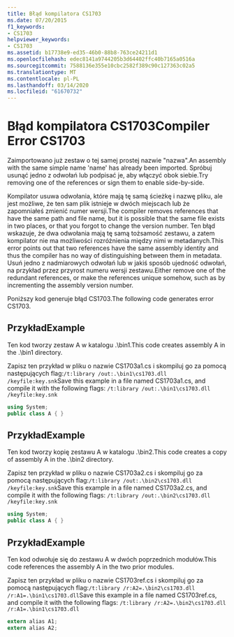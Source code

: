 ```yaml
---
title: Błąd kompilatora CS1703
ms.date: 07/20/2015
f1_keywords:
- CS1703
helpviewer_keywords:
- CS1703
ms.assetid: b17738e9-ed35-46b0-88b8-763ce24211d1
ms.openlocfilehash: edec8141a9744205b3d64402ffc40b7165a0516a
ms.sourcegitcommit: 7588136e355e10cbc2582f389c90c127363c02a5
ms.translationtype: MT
ms.contentlocale: pl-PL
ms.lasthandoff: 03/14/2020
ms.locfileid: "61670732"
---
```

# <a name="compiler-error-cs1703"></a><span data-ttu-id="06371-102">Błąd kompilatora CS1703</span><span class="sxs-lookup"><span data-stu-id="06371-102">Compiler Error CS1703</span></span>
<span data-ttu-id="06371-103">Zaimportowano już zestaw o tej samej prostej nazwie "nazwa".</span><span class="sxs-lookup"><span data-stu-id="06371-103">An assembly with the same simple name 'name' has already been imported.</span></span> <span data-ttu-id="06371-104">Spróbuj usunąć jedno z odwołań lub podpisać je, aby włączyć obok siebie.</span><span class="sxs-lookup"><span data-stu-id="06371-104">Try removing one of the references or sign them to enable side-by-side.</span></span>  
  
 <span data-ttu-id="06371-105">Kompilator usuwa odwołania, które mają tę samą ścieżkę i nazwę pliku, ale jest możliwe, że ten sam plik istnieje w dwóch miejscach lub że zapomniałeś zmienić numer wersji.</span><span class="sxs-lookup"><span data-stu-id="06371-105">The compiler removes references that have the same path and file name, but it is possible that the same file exists in two places, or that you forgot to change the version number.</span></span> <span data-ttu-id="06371-106">Ten błąd wskazuje, że dwa odwołania mają tę samą tożsamość zestawu, a zatem kompilator nie ma możliwości rozróżnienia między nimi w metadanych.</span><span class="sxs-lookup"><span data-stu-id="06371-106">This error points out that two references have the same assembly identity and thus the compiler has no way of distinguishing between them in metadata.</span></span> <span data-ttu-id="06371-107">Usuń jedno z nadmiarowych odwołań lub w jakiś sposób ujedność odwołań, na przykład przez przyrost numeru wersji zestawu.</span><span class="sxs-lookup"><span data-stu-id="06371-107">Either remove one of the redundant references, or make the references unique somehow, such as by incrementing the assembly version number.</span></span>  
  
 <span data-ttu-id="06371-108">Poniższy kod generuje błąd CS1703.</span><span class="sxs-lookup"><span data-stu-id="06371-108">The following code generates error CS1703.</span></span>  
  
## <a name="example"></a><span data-ttu-id="06371-109">Przykład</span><span class="sxs-lookup"><span data-stu-id="06371-109">Example</span></span>  
 <span data-ttu-id="06371-110">Ten kod tworzy zestaw A w katalogu .\bin1.</span><span class="sxs-lookup"><span data-stu-id="06371-110">This code creates assembly A in the .\bin1 directory.</span></span>  
  
 <span data-ttu-id="06371-111">Zapisz ten przykład w pliku o nazwie CS1703a1.cs i skompiluj go za pomocą następujących flag:`/t:library /out:.\bin1\cs1703.dll /keyfile:key.snk`</span><span class="sxs-lookup"><span data-stu-id="06371-111">Save this example in a file named CS1703a1.cs, and compile it with the following flags: `/t:library /out:.\bin1\cs1703.dll /keyfile:key.snk`</span></span>  
  
```csharp  
using System;  
public class A { }  
```  
  
## <a name="example"></a><span data-ttu-id="06371-112">Przykład</span><span class="sxs-lookup"><span data-stu-id="06371-112">Example</span></span>  
 <span data-ttu-id="06371-113">Ten kod tworzy kopię zestawu A w katalogu .\bin2.</span><span class="sxs-lookup"><span data-stu-id="06371-113">This code creates a copy of assembly A in the .\bin2 directory.</span></span>  
  
 <span data-ttu-id="06371-114">Zapisz ten przykład w pliku o nazwie CS1703a2.cs i skompiluj go za pomocą następujących flag:`/t:library /out:.\bin2\cs1703.dll /keyfile:key.snk`</span><span class="sxs-lookup"><span data-stu-id="06371-114">Save this example in a file named CS1703a2.cs, and compile it with the following flags: `/t:library /out:.\bin2\cs1703.dll /keyfile:key.snk`</span></span>  
  
```csharp  
using System;  
public class A { }  
```  
  
## <a name="example"></a><span data-ttu-id="06371-115">Przykład</span><span class="sxs-lookup"><span data-stu-id="06371-115">Example</span></span>  
 <span data-ttu-id="06371-116">Ten kod odwołuje się do zestawu A w dwóch poprzednich modułów.</span><span class="sxs-lookup"><span data-stu-id="06371-116">This code references the assembly A in the two prior modules.</span></span>  
  
 <span data-ttu-id="06371-117">Zapisz ten przykład w pliku o nazwie CS1703ref.cs i skompiluj go za pomocą następujących flag:`/t:library /r:A2=.\bin2\cs1703.dll /r:A1=.\bin1\cs1703.dll`</span><span class="sxs-lookup"><span data-stu-id="06371-117">Save this example in a file named CS1703ref.cs, and compile it with the following flags: `/t:library /r:A2=.\bin2\cs1703.dll /r:A1=.\bin1\cs1703.dll`</span></span>  
  
```csharp  
extern alias A1;  
extern alias A2;  
```
